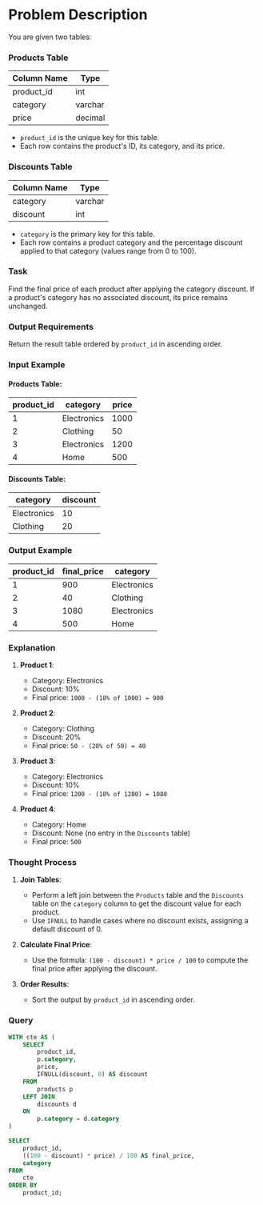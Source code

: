 # Problem Description

You are given two tables:

### Products Table
| Column Name | Type    |
|-------------|---------|
| product_id  | int     |
| category    | varchar |
| price       | decimal |

- `product_id` is the unique key for this table.
- Each row contains the product's ID, its category, and its price.

### Discounts Table
| Column Name | Type    |
|-------------|---------|
| category    | varchar |
| discount    | int     |

- `category` is the primary key for this table.
- Each row contains a product category and the percentage discount applied to that category (values range from 0 to 100).

### Task
Find the final price of each product after applying the category discount. If a product's category has no associated discount, its price remains unchanged.

### Output Requirements
Return the result table ordered by `product_id` in ascending order.

### Input Example
#### Products Table:
| product_id | category    | price |
|------------|-------------|-------|
| 1          | Electronics | 1000  |
| 2          | Clothing    | 50    |
| 3          | Electronics | 1200  |
| 4          | Home        | 500   |

#### Discounts Table:
| category    | discount |
|-------------|----------|
| Electronics | 10       |
| Clothing    | 20       |

### Output Example
| product_id | final_price | category    |
|------------|-------------|-------------|
| 1          | 900         | Electronics |
| 2          | 40          | Clothing    |
| 3          | 1080        | Electronics |
| 4          | 500         | Home        |

### Explanation
1. **Product 1**:
   - Category: Electronics
   - Discount: 10%
   - Final price: `1000 - (10% of 1000) = 900`

2. **Product 2**:
   - Category: Clothing
   - Discount: 20%
   - Final price: `50 - (20% of 50) = 40`

3. **Product 3**:
   - Category: Electronics
   - Discount: 10%
   - Final price: `1200 - (10% of 1200) = 1080`

4. **Product 4**:
   - Category: Home
   - Discount: None (no entry in the `Discounts` table)
   - Final price: `500`

### Thought Process
1. **Join Tables**:
   - Perform a left join between the `Products` table and the `Discounts` table on the `category` column to get the discount value for each product.
   - Use `IFNULL` to handle cases where no discount exists, assigning a default discount of 0.

2. **Calculate Final Price**:
   - Use the formula: `(100 - discount) * price / 100` to compute the final price after applying the discount.

3. **Order Results**:
   - Sort the output by `product_id` in ascending order.

### Query
```sql
WITH cte AS (
    SELECT 
        product_id,
        p.category,
        price,
        IFNULL(discount, 0) AS discount
    FROM 
        products p
    LEFT JOIN 
        discounts d
    ON 
        p.category = d.category
)

SELECT 
    product_id,
    ((100 - discount) * price) / 100 AS final_price,
    category
FROM 
    cte
ORDER BY 
    product_id;

